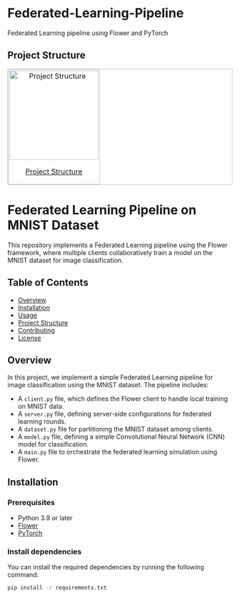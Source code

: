 # Federated-Learning-Pipeline
Federated Learning pipeline using Flower and PyTorch


## Project Structure

<div align="center">
<table border=0 style="border: 1.2px solid #c6c6c6 !important; border-spacing: 2px; width: auto !important;">
  <tr><td valign=top style="border: 1.2px solid #c6c6c6 !important; padding: 2px !important;">
    <a href="https://github.com/NaderNemati/Federated-Learning-Pipeline" target="_blank">
      <div align=center valign=top><img src="https://raw.githubusercontent.com/NaderNemati/Federated-Learning-Pipeline/main/path/to/your/image.png" alt="Project Structure" style="margin: 0px !important; height: 200px !important;">
        <p>Project Structure</p>
      </div>
    </a>
  </td></tr></table></div>






# Federated Learning Pipeline on MNIST Dataset

This repository implements a Federated Learning pipeline using the Flower framework, where multiple clients collaboratively train a model on the MNIST dataset for image classification.

## Table of Contents
- [Overview](#overview)
- [Installation](#installation)
- [Usage](#usage)
- [Project Structure](#project-structure)
- [Contributing](#contributing)
- [License](#license)

## Overview

In this project, we implement a simple Federated Learning pipeline for image classification using the MNIST dataset. The pipeline includes:
- A `client.py` file, which defines the Flower client to handle local training on MNIST data.
- A `server.py` file, defining server-side configurations for federated learning rounds.
- A `dataset.py` file for partitioning the MNIST dataset among clients.
- A `model.py` file, defining a simple Convolutional Neural Network (CNN) model for classification.
- A `main.py` file to orchestrate the federated learning simulation using Flower.

## Installation

### Prerequisites
- Python 3.9 or later
- [Flower](https://flower.dev/)
- [PyTorch](https://pytorch.org/)

### Install dependencies

You can install the required dependencies by running the following command:

```bash
pip install -r requirements.txt
